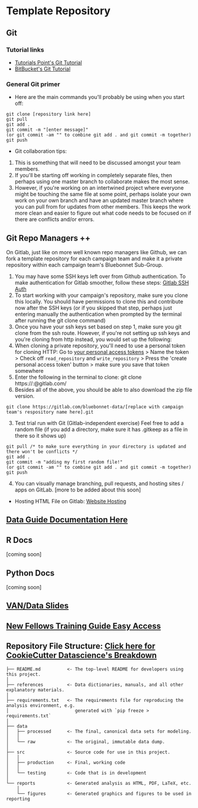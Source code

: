 # Template Repository

## Git 
### Tutorial links
* [Tutorials Point's Git Tutorial](https://www.tutorialspoint.com/git/index.htm)
* [BitBucket's Git Tutorial](https://www.atlassian.com/git/tutorials)

### General Git primer
* Here are the main commands you'll probably be using when you start off: 
```
git clone [repository link here]
git pull 
git add . 
git commit -m "[enter message]"
(or git commit -am "" to combine git add . and git commit -m together)
git push 

```

* Git collaboration tips: 

1. This is something that will need to be discussed amongst your team members. 
2. If you'll be starting off working in completely separate files, then perhaps using one master branch to collaborate makes the most sense. 
3. However, if you're working on an intertwined project where everyone might be touching the same file at some point, perhaps isolate your own work on your own branch and have an updated master branch where you can pull from for updates from other members. This keeps the work more clean and easier to figure out what code needs to be focused on if there are conflicts and/or errors. 

## Git Repo Managers ++  
On Gitlab, just like on more well known repo managers like Github, we can fork a template repository for each campaign team and make it a private repository within each campaign team's Bluebonnet Sub-Group.

1. You may have some SSH keys left over from Github authentication. To make authentication for Gitlab smoother, follow these steps: [Gitlab SSH Auth](https://docs.gitlab.com/ee/ssh/)
2. To start working with your campaign's repository, make sure you clone this locally. You should have permissions to clone this and contribute now after the SSH keys (or if you skipped that step, perhaps just entering manually the authentication when prompted by the terminal after running the git clone command)
3. Once you have your ssh keys set based on step 1, make sure you git clone from the ssh route. However, if you're not setting up ssh keys and you're cloning from http instead, you would set up the following: 
4. When cloning a private repository, you'll need to use a personal token for cloning HTTP: Go to [your personal access tokens](https://gitlab.com/profile/personal_access_tokens) > Name the token > Check off `read_repository` and `write_repository` > Press the 'create personal access token' button > make sure you save that token somewhere 
5. Enter the following in the terminal to clone: git clone https://<YOUR USERNAME>:<YOUR PERSONAL ACCESS TOKEN>@gitlab.com/<GIT REPOSITORY PATH>
6. Besides all of the above, you should be able to also download the zip file version. 

```
git clone https://gitlab.com/bluebonnet-data/[replace with campaign team's respository name here].git
```

3. Test trial run with Git (Gitlab-independent exercise) Feel free to add a random file (if you add a directory, make sure it has .gitkeep as a file in there so it shows up) 
```
git pull /* to make sure everything in your directory is updated and there won't be conflicts */
git add . 
git commit -m "adding my first random file!"
(or git commit -am "" to combine git add . and git commit -m together)
git push 
```

4. You can visually manage branching, pull requests, and hosting sites / apps on GitLab. [more to be added about this soon]
*  Hosting HTML File on Gitlab: [Website Hosting](https://gitlab.com/bluebonnet-data/collab-test/bluebonnet-data-website-hosting-template)

## [Data Guide Documentation Here](https://docs.google.com/document/d/117OsHl77wyzDyEItQyr4ZmmwDtHCsW6pukC63mXut2w/edit)

## R Docs
[coming soon]
## Python Docs
[coming soon]
## [VAN/Data Slides](https://docs.google.com/presentation/d/1yuEKgZQAlnpWOLEpBtRPCba4QyelkvfX1nuhnCiEjW8/edit)

## [New Fellows Training Guide Easy Access](https://docs.google.com/document/d/1c0BH66W-C0BJB-yrPQ3740neOrswRrdO1iJbUaCedqw/edit)

## Repository File Structure: [Click here for CookieCutter Datascience's Breakdown](https://drivendata.github.io/cookiecutter-data-science/)

```
├── README.md          <- The top-level README for developers using this project.
│
├── references         <- Data dictionaries, manuals, and all other explanatory materials.
│
├── requirements.txt   <- The requirements file for reproducing the analysis environment, e.g.
│                         generated with `pip freeze > requirements.txt`
│
├── data
│   ├── processed      <- The final, canonical data sets for modeling.
│   │
│   └── raw            <- The original, immutable data dump.
│
├── src                <- Source code for use in this project.
│   │
│   ├── production     <- Final, working code
│   │   
│   └── testing        <- Code that is in development
│   
└── reports            <- Generated analysis as HTML, PDF, LaTeX, etc.
    │
    └── figures        <- Generated graphics and figures to be used in reporting
```
